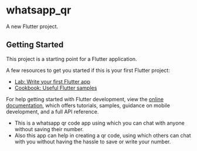 # whatsapp_qr

A new Flutter project.

## Getting Started

This project is a starting point for a Flutter application.

A few resources to get you started if this is your first Flutter project:

- [Lab: Write your first Flutter app](https://docs.flutter.dev/get-started/codelab)
- [Cookbook: Useful Flutter samples](https://docs.flutter.dev/cookbook)

For help getting started with Flutter development, view the
[online documentation](https://docs.flutter.dev/), which offers tutorials,
samples, guidance on mobile development, and a full API reference.


* This is a whatsapp qr code app using which you can chat with anyone without saving their number.
* Also this app can help in creating a qr code, using which others can chat with you without having the hassle to save or write your number.
